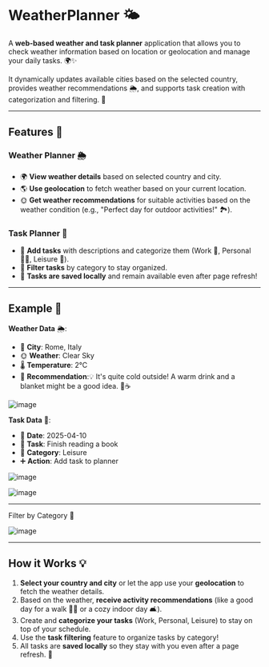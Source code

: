 # WeatherPlanner 🌤️

A **web-based weather and task planner** application that allows you to check weather information based on location or geolocation and manage your daily tasks. 🌍✨

It dynamically updates available cities based on the selected country, provides weather recommendations 🌦️, and supports task creation with categorization and filtering. 📅

---

## Features 🎉

### Weather Planner 🌦️
- 🌍 **View weather details** based on selected country and city.
- 🌎 **Use geolocation** to fetch weather based on your current location.
- 🌞 **Get weather recommendations** for suitable activities based on the weather condition (e.g., "Perfect day for outdoor activities!" 🏞️).

### Task Planner 📆
- 📝 **Add tasks** with descriptions and categorize them (Work 💼, Personal 🧑‍💼, Leisure 🌸).
- 🔎 **Filter tasks** by category to stay organized.
- 💾 **Tasks are saved locally** and remain available even after page refresh!

---

## Example 🌟

**Weather Data** 🌦️:
- 🌆 **City**: Rome, Italy
- 🌞 **Weather**: Clear Sky
- 🌡️ **Temperature**: 2°C
- 🌿 **Recommendation**:💡 It's quite cold outside! A warm drink and a blanket might be a good idea. 🧣☕


![image](https://github.com/user-attachments/assets/4d4c61fe-c1d5-4c22-8a90-375129fd9185)







**Task Data** 📅:
- 📅 **Date**: 2025-04-10
- 📝 **Task**: Finish reading a book
- 📌 **Category**: Leisure
- ➕ **Action**: Add task to planner
  
![image](https://github.com/user-attachments/assets/f9c213ec-ff87-4166-b167-15f162c212e5)

![image](https://github.com/user-attachments/assets/e07a767c-5926-4476-b943-1126637bd003)


---
Filter by Category 🔎

![image](https://github.com/user-attachments/assets/da36ea64-87f7-4e6b-bdf2-51e2299060a2)


---

## How it Works 💡
1. **Select your country and city** or let the app use your **geolocation** to fetch the weather details.
2. Based on the weather, **receive activity recommendations** (like a good day for a walk 🚶‍♂️ or a cozy indoor day 🛋️).
3. Create and **categorize your tasks** (Work, Personal, Leisure) to stay on top of your schedule.
4. Use the **task filtering** feature to organize tasks by category!
5. All tasks are **saved locally** so they stay with you even after a page refresh. 💾

